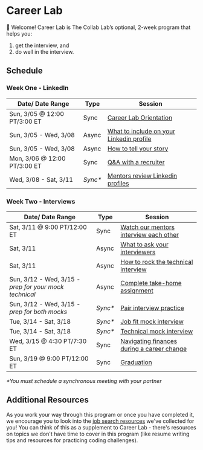 # Career Lab

👋 Welcome! Career Lab is The Collab Lab’s optional, 2-week program that helps you:

1. get the interview, and
2. do well in the interview.

## Schedule

### Week One - LinkedIn

| Date/ Date Range             | Type     | Session                                                                                   |
| ---------------------------- | -------- | ----------------------------------------------------------------------------------------- |
| Sun, 3/05 @ 12:00 PT/3:00 ET | Sync     | [Career Lab Orientation](./session-docs/orientation.md)                                   |
| Sun, 3/05 - Wed, 3/08        | Async    | [What to include on your Linkedin profile](./session-docs/what-to-include-on-linkedin.md) |
| Sun, 3/05 - Wed, 3/08        | Async    | [How to tell your story](./session-docs/how-to-tell-your-story.md)                        |
| Mon, 3/06 @ 12:00 PT/3:00 ET | Sync     | [Q&A with a recruiter](./session-docs/q-and-a-with-recruiter.md)                          |
| Wed, 3/08 - Sat, 3/11        | _Sync\*_ | [Mentors review Linkedin profiles](./session-docs/mentor-linkedin-review.md)              |

### Week Two - Interviews

| Date/ Date Range                                      | Type     | Session                                                                                                  |
| ----------------------------------------------------- | -------- | -------------------------------------------------------------------------------------------------------- |
| Sat, 3/11 @ 9:00 PT/12:00 ET                          | Sync     | [Watch our mentors interview each other](./session-docs/watch-mentors-interview.md)                      |
| Sat, 3/11                                             | Async    | [What to ask your interviewers](./session-docs/what-to-ask-your-interviewers.md)                         |
| Sat, 3/11                                             | Async    | [How to rock the technical interview](./session-docs/rock-the-technical-interview.md)                    |
| Sun, 3/12 - Wed, 3/15 _-prep for your mock technical_ | Async    | [Complete take-home assignment](./session-docs/complete-take-home-assignment.md)                         |
| Sun, 3/12 - Wed, 3/15 _-prep for both mocks_          | _Sync\*_ | [Pair interview practice](./session-docs/pair-interview-practice.md)                                     |
| Tue, 3/14 - Sat, 3/18                                 | _Sync\*_ | [Job fit mock interview](./session-docs/mock-interview-job-fit.md)                                       |
| Tue, 3/14 - Sat, 3/18                                 | _Sync\*_ | [Technical mock interview](./session-docs/mock-interview-technical.md)                                   |
| Wed, 3/15 @ 4:30 PT/7:30 ET                           | Sync     | [Navigating finances during a career change](./session-docs/navigating-finances-during-career-change.md) |
| Sun, 3/19 @ 9:00 PT/12:00 ET                          | Sync     | [Graduation](./session-docs/graduation.md)                                                               |

_\*You must schedule a synchronous meeting with your partner_

## Additional Resources

As you work your way through this program or once you have completed it, we encourage you to look into the [job search resources](https://github.com/the-collab-lab/job-search-resources) we've collected for you! You can think of this as a supplement to Career Lab - there's resources on topics we don't have time to cover in this program (like resume writing tips and resources for practicing coding challenges).
